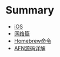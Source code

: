 # Summary

* [iOS](README.md)
* [网络篇](wang-luo-pian.md)
* [Homebrew命令](homebrew.md)
* [AFN源码详解](afnxiang-jie.md)

